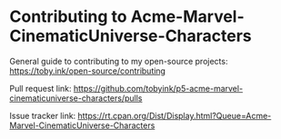 # Contributing to Acme-Marvel-CinematicUniverse-Characters

General guide to contributing to my open-source projects:
https://toby.ink/open-source/contributing

Pull request link:
https://github.com/tobyink/p5-acme-marvel-cinematicuniverse-characters/pulls

Issue tracker link:
https://rt.cpan.org/Dist/Display.html?Queue=Acme-Marvel-CinematicUniverse-Characters
